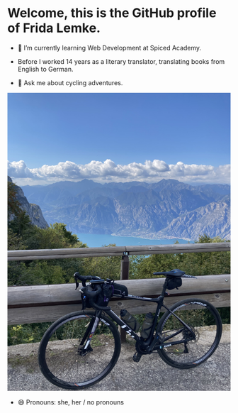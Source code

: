 # Welcome, this is the GitHub profile of Frida Lemke.


- 🌱 I’m currently learning Web Development at Spiced Academy. 
- Before I worked 14 years as a literary translator, translating books from English to German. 

- 💬 Ask me about cycling adventures.

![cycling picture](IMG9031.jpg)

- 😄 Pronouns: she, her / no pronouns
  

